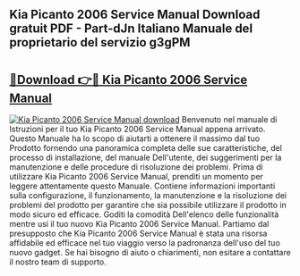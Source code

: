 ## Kia Picanto 2006 Service Manual Download gratuit PDF - Part-dJn Italiano Manuale del proprietario del servizio g3gPM

# <h2><a href="http://df93rmd.blite.top/?on=Kia+Picanto+2006+Service+Manual">🔗Download 👉🔴 Kia Picanto 2006 Service Manual</a></h2>

[![Kia Picanto 2006 Service Manual download](https://i.imgur.com/lujVjoI.png)](http://df93rmd.blite.top/?on=Kia+Picanto+2006+Service+Manual)
Benvenuto nel manuale di Istruzioni per il tuo Kia Picanto 2006 Service Manual appena arrivato. Questo Manuale ha lo scopo di aiutarti a ottenere il massimo dal tuo Prodotto fornendo una panoramica completa delle sue caratteristiche, del processo di installazione, del manuale Dell'utente, dei suggerimenti per la manutenzione e delle procedure di risoluzione dei problemi. Prima di utilizzare Kia Picanto 2006 Service Manual, prenditi un momento per leggere attentamente questo Manuale. Contiene informazioni importanti sulla configurazione, il funzionamento, la manutenzione e la risoluzione dei problemi del prodotto per garantire che sia possibile utilizzare il prodotto in modo sicuro ed efficace. Goditi la comodità Dell'elenco delle funzionalità mentre usi il tuo nuovo Kia Picanto 2006 Service Manual. Partiamo dal presupposto che Kia Picanto 2006 Service Manual è stata una risorsa affidabile ed efficace nel tuo viaggio verso la padronanza dell'uso del tuo nuovo gadget. Se hai bisogno di aiuto o chiarimenti, non esitare a contattare il nostro team di supporto.
